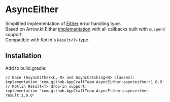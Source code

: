# AsyncEither

Simplified implementation of [Either](https://www.ibm.com/developerworks/library/j-ft13/index.html) error handling type.\
Based on Arrow.kt Either [implementation](https://arrow-kt.io/docs/apidocs/arrow-core-data/arrow.core/-either/) with all callbacks built with `suspend` support.\
Compatible with Kotlin's `Result<T>` type.

## Installation

Add to build.gradle:
```
// Base (AsyncEither<L, R> and AsyncCatching<R> classes):
implementation 'com.github.AppCraftTeam.AsyncEither:asynceither:1.0.0'
// Kotlin Result<T> drop-in support:
implementation 'com.github.AppCraftTeam.AsyncEither:asynceither-result:1.0.0'
```
